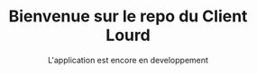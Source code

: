 <h1 align="center">Bienvenue sur le repo du Client Lourd</h1>
<p align="center">
    L'application est encore en developpement
</p>

